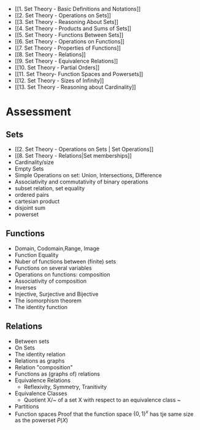 - [[1. Set Theory - Basic Definitions and Notations]]
- [[2. Set Theory - Operations on Sets]]
- [[3. Set Theory - Reasoning About Sets]]
- [[4. Set Theory - Products and Sums of Sets]]
- [[5. Set Theory - Functions Between Sets]]
- [[6. Set Theory - Operations on Functions]] 
- [[7. Set Theory - Properties of Functions]]
- [[8. Set Theory - Relations]]
- [[9. Set Theory - Equivalence Relations]]
- [[10. Set Theory - Partial Orders]]
- [[11. Set Theory- Function Spaces and Powersets]]
- [[12. Set Theory - Sizes of Infinity]]
- [[13. Set Theory - Reasoning about Cardinality]]

# Assessment
## Sets
- [[2. Set Theory - Operations on Sets | Set Operations]]
- [[8. Set Theory - Relations|Set memberships]]
- Cardinality/size
- Empty Sets
- Simple Operations on set: Union, Intersections, Difference
- Associativity and commutativity of binary operations
- subset relation, set equality
- ordered pairs
- cartesian product
- disjoint sum
- powerset

## Functions
- Domain, Codomain,Range, Image
- Function Equality
- Nuber of functions between (finite) sets
- Functions on several variables
- Operations on functions: composition
- Associativity of composition
- Inverses
- Injective, Surjective and Bijective
- The isomorphism theorem
- The identity function

## Relations
- Between sets
- On Sets
- The identity relation
- Relations as graphs
- Relation "composition"
- Functions as (graphs of) relations
- Equivalence Relations
	- Reflexivity, Symmetry, Tranitivity
- Equivalence Classes
	- Quotient X/~ of a set X with respect to an equivalence class ~
- Partitions
- Function spaces Proof that the function space $\{0,1\}^{x}$ has tje same size as the powerset $P(X)$

